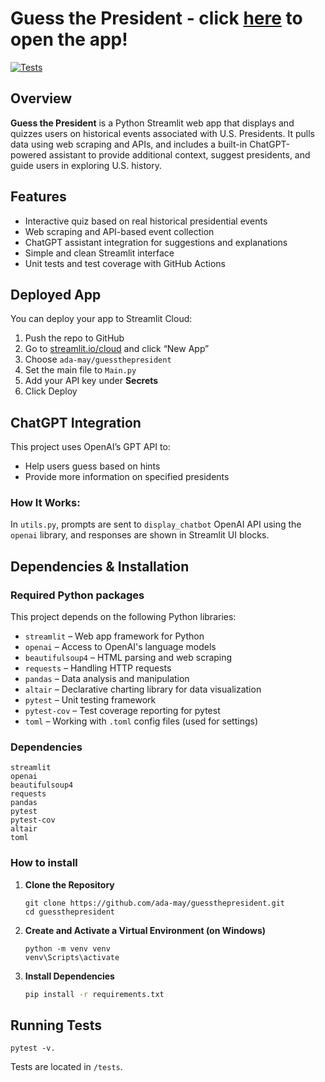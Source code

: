 # Guess the President - click [here](https://guessthepresident.streamlit.app/) to open the app!

[![Tests](https://github.com/ada-may/GuessThePresident/actions/workflows/python-tests.yml/badge.svg)](https://github.com/ada-may/GuessThePresident/actions/workflows/python-tests.yml)

## Overview
**Guess the President** is a Python Streamlit web app that displays and quizzes users on historical events associated with U.S. Presidents. It pulls data using web scraping and APIs, and includes a built-in ChatGPT-powered assistant to provide additional context, suggest presidents, and guide users in exploring U.S. history.

## Features
- Interactive quiz based on real historical presidential events
- Web scraping and API-based event collection
- ChatGPT assistant integration for suggestions and explanations
- Simple and clean Streamlit interface
- Unit tests and test coverage with GitHub Actions

## Deployed App
You can deploy your app to Streamlit Cloud:
1. Push the repo to GitHub  
2. Go to [streamlit.io/cloud](https://streamlit.io/cloud) and click “New App”  
3. Choose `ada-may/guessthepresident`  
4. Set the main file to `Main.py`  
5. Add your API key under **Secrets**  
6. Click Deploy

## ChatGPT Integration
This project uses OpenAI’s GPT API to:
- Help users guess based on hints  
- Provide more information on specified presidents 
### How It Works:
In `utils.py`, prompts are sent to `display_chatbot` OpenAI API using the `openai` library, and responses are shown in Streamlit UI blocks.

## Dependencies & Installation
### Required Python packages
This project depends on the following Python libraries:
- `streamlit` – Web app framework for Python
- `openai` – Access to OpenAI's language models
- `beautifulsoup4` – HTML parsing and web scraping
- `requests` – Handling HTTP requests
- `pandas` – Data analysis and manipulation
- `altair` – Declarative charting library for data visualization
- `pytest` – Unit testing framework
- `pytest-cov` – Test coverage reporting for pytest
- `toml` – Working with `.toml` config files (used for settings)

### Dependencies
```
streamlit
openai
beautifulsoup4
requests
pandas
pytest
pytest-cov
altair
toml
```

### How to install
1. **Clone the Repository**  
   ```
   git clone https://github.com/ada-may/guessthepresident.git
   cd guessthepresident
   ```
2. **Create and Activate a Virtual Environment (on Windows)**  
   ```
   python -m venv venv
   venv\Scripts\activate
   ```
3. **Install Dependencies**  
   ```bash
   pip install -r requirements.txt
   ```

## Running Tests
```
pytest -v.
```
Tests are located in `/tests`.
